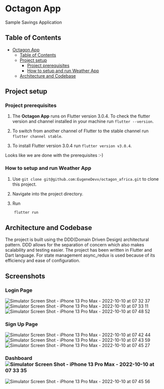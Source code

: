 # Octagon App

Sample Savings Application

## Table of Contents

- [Octagon App](#octagon-app)
  - [Table of Contents](#table-of-contents)
  - [Project setup](#project-setup)
    - [Project prerequisites](#project-prerequisites)
    - [How to setup and run Weather App](#how-to-setup-and-run-weather-app)
  - [Architecture and Codebase](#architecture-and-codebase)

## Project setup

### Project prerequisites

1. The **Octagon App** runs on Flutter version 3.0.4. To check the flutter version and channel installed in your machine run `flutter --version`.

2. To switch from another channel of Flutter to the stable channel run `flutter channel stable`.

3. To install Flutter version 3.0.4 run `flutter version v3.0.4`.

Looks like we are done with the prerequisites :-)

### How to setup and run Weather App

1. Use `git clone git@github.com:EugeneDevv/octagon_africa.git` to clone this project.

2. Navigate into the project directory.

3. Run

```sh
    flutter run
```

## Architecture and Codebase

The project is built using the DDD(Domain Driven Design) architectural pattern. DDD allows for the separation of concern which also makes scalability and testing easier.
The project has been written in Flutter and Dart language. For state management async_redux is used because of its efficiency and ease of configuration.

## Screenshots

### Login Page
![Simulator Screen Shot - iPhone 13 Pro Max - 2022-10-10 at 07 32 37](https://user-images.githubusercontent.com/52879659/194800696-c61a084d-e4be-44e1-a576-743b7c9a7512.png)
![Simulator Screen Shot - iPhone 13 Pro Max - 2022-10-10 at 07 33 11](https://user-images.githubusercontent.com/52879659/194800702-dbe46136-f2d2-4829-b873-e5839aab441c.png)
![Simulator Screen Shot - iPhone 13 Pro Max - 2022-10-10 at 07 48 52](https://user-images.githubusercontent.com/52879659/194800703-53bafcc8-bf86-44b8-a5e7-47f6f2292786.png)

### Sign Up Page
![Simulator Screen Shot - iPhone 13 Pro Max - 2022-10-10 at 07 42 44](https://user-images.githubusercontent.com/52879659/194800808-3bc81698-2190-43ae-ab04-7dd345799699.png)
![Simulator Screen Shot - iPhone 13 Pro Max - 2022-10-10 at 07 43 59](https://user-images.githubusercontent.com/52879659/194800810-6b83e46d-a80f-49b2-b456-cac15e608ff0.png)
![Simulator Screen Shot - iPhone 13 Pro Max - 2022-10-10 at 07 45 27](https://user-images.githubusercontent.com/52879659/194800812-b0f0c45e-d34e-4b87-83a7-efd85d9b9b18.png)

### Dashboard![Simulator Screen Shot - iPhone 13 Pro Max - 2022-10-10 at 07 33 35](https://user-images.githubusercontent.com/52879659/194800862-1947da78-0472-4fb0-99d0-139c342d101d.png)
![Simulator Screen Shot - iPhone 13 Pro Max - 2022-10-10 at 07 45 56](https://user-images.githubusercontent.com/52879659/194800874-44c7e1cc-7d2e-4d58-a835-e4c6b96d74a9.png)

